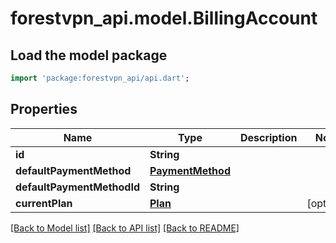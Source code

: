 # forestvpn_api.model.BillingAccount

## Load the model package
```dart
import 'package:forestvpn_api/api.dart';
```

## Properties
Name | Type | Description | Notes
------------ | ------------- | ------------- | -------------
**id** | **String** |  | 
**defaultPaymentMethod** | [**PaymentMethod**](PaymentMethod.md) |  | 
**defaultPaymentMethodId** | **String** |  | 
**currentPlan** | [**Plan**](Plan.md) |  | [optional] 

[[Back to Model list]](../README.md#documentation-for-models) [[Back to API list]](../README.md#documentation-for-api-endpoints) [[Back to README]](../README.md)


